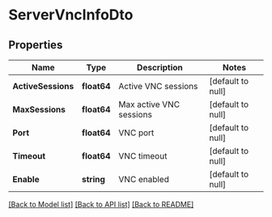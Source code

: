 # ServerVncInfoDto

## Properties
Name | Type | Description | Notes
------------ | ------------- | ------------- | -------------
**ActiveSessions** | **float64** | Active VNC sessions | [default to null]
**MaxSessions** | **float64** | Max active VNC sessions | [default to null]
**Port** | **float64** | VNC port | [default to null]
**Timeout** | **float64** | VNC timeout | [default to null]
**Enable** | **string** | VNC enabled | [default to null]

[[Back to Model list]](../README.md#documentation-for-models) [[Back to API list]](../README.md#documentation-for-api-endpoints) [[Back to README]](../README.md)

